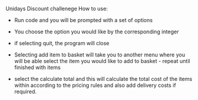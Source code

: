 Unidays Discount challenege
How to use: 
- Run code and you will be prompted with a set of options

- You choose the option you would like by the corresponding integer

- if selecting quit, the program will close

- Selecting add item to basket will take you to another menu where you will be able
  select the item you would like to add to basket - repeat until finished with items
  
- select the calculate total and this will calculate the total cost of the items within
  according to the pricing rules and also add delivery costs if required. 
